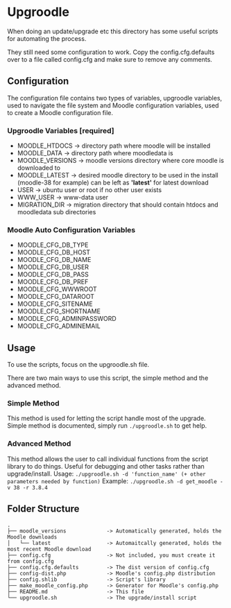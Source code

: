 # Upgroodle

When doing an update/upgrade etc this directory has some useful scripts for automating the process.

They still need some configuration to work. Copy the config.cfg.defaults over to a file called config.cfg and make sure to remove any comments.

## Configuration
The configuration file contains two types of variables, upgroodle variables, used to navigate the file system and Moodle configuration variables, used to create a Moodle configuration file.

### Upgroodle Variables [**required**]
- MOODLE_HTDOCS -> directory path where moodle will be installed
- MOODLE_DATA -> directory path where moodledata is
- MOODLE_VERSIONS -> moodle versions directory where core moodle is downloaded to
- MOODLE_LATEST -> desired moodle directory to be used in the install (moodle-38 for example) can be left as **'latest'** for latest download
- USER -> ubuntu user or root if no other user exists
- WWW_USER -> www-data user
- MIGRATION_DIR -> migration directory that should contain htdocs and moodledata sub directories

### Moodle Auto Configuration Variables
- MOODLE_CFG_DB_TYPE
- MOODLE_CFG_DB_HOST
- MOODLE_CFG_DB_NAME
- MOODLE_CFG_DB_USER
- MOODLE_CFG_DB_PASS
- MOODLE_CFG_DB_PREF
- MOODLE_CFG_WWWROOT
- MOODLE_CFG_DATAROOT
- MOODLE_CFG_SITENAME
- MOODLE_CFG_SHORTNAME
- MOODLE_CFG_ADMINPASSWORD
- MOODLE_CFG_ADMINEMAIL

## Usage

To use the scripts, focus on the upgroodle.sh file.

There are two main ways to use this script, the simple method and the advanced method.

### Simple Method
This method is used for letting the script handle most of the upgrade. Simple method is documented, simply run `./upgroodle.sh` to get help.

### Advanced Method
This method allows the user to call individual functions from the script library to do things. Useful for debugging and other tasks rather than upgrade/install. 
Usage: `./upgroodle.sh -d 'function_name' (+ other parameters needed by function)`
Example: `./upgroodle.sh -d get_moodle -v 38 -r 3.8.4`

## Folder Structure

```console
.
├── moodle_versions             -> Automatically generated, holds the Moodle downloads
│   └── latest                  -> Automaitcally generated, holds the most recent Moodle download
├── config.cfg                  -> Not included, you must create it from config.cfg
├── config.cfg.defaults         -> The dist version of config.cfg
├── config-dist.php             -> Moodle's config.php distribution
├── config.shlib                -> Script's library
├── make_moodle_config.php      -> Generator for Moodle's config.php
├── README.md                   -> This file
└── upgroodle.sh                -> The upgrade/install script
```
